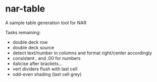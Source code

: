 # nar-table
A sample table generation tool for NAR

Tasks remaining:

* double deck row 
* double deck source
* detect text/number in columns and format right/center accordingly
* consistent , and .00 for numbers
* italicise after brackets...
* vert dividers flush with last cell
* odd-even shading (last cell grey)

